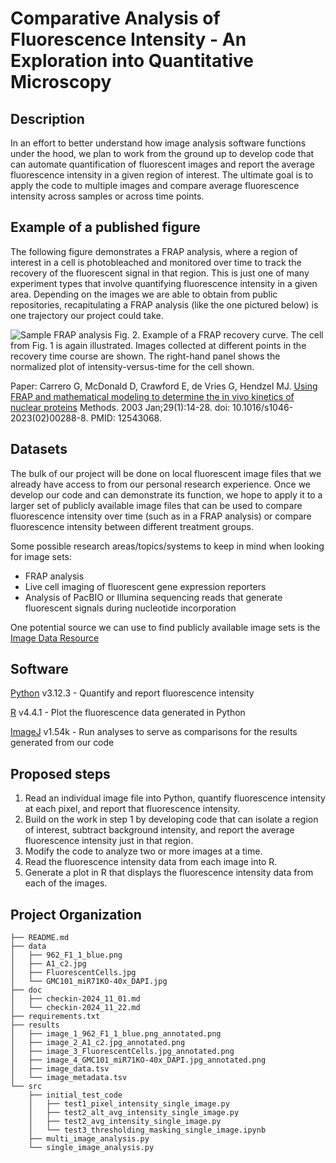 

# Comparative Analysis of Fluorescence Intensity - An Exploration into Quantitative Microscopy #



## Description ##

In an effort to better understand how image analysis software functions under the hood, we plan to work from the ground up to develop code that can automate quantification of fluorescent images and report the average fluorescence intensity in a given region of interest. The ultimate goal is to apply the code to multiple images and compare average fluorescence intensity across samples or across time points. 


## Example of a published figure ##

The following figure demonstrates a FRAP analysis, where a region of interest in a cell is photobleached and monitored over time to track the recovery of the fluorescent signal in that region. This is just one of many experiment types that involve quantifying fluorescence intensity in a given area. Depending on the images we are able to obtain from public repositories, recapitulating a FRAP analysis (like the one pictured below) is one trajectory our project could take.



![Sample FRAP analysis](https://ars.els-cdn.com/content/image/1-s2.0-S1046202302002888-gr2.jpg)
Fig. 2. Example of a FRAP recovery curve. The cell from Fig. 1 is again illustrated. Images collected at different points in the recovery time course are shown. The right-hand panel shows the normalized plot of intensity-versus-time for the cell shown.

Paper: Carrero G, McDonald D, Crawford E, de Vries G, Hendzel MJ. [Using FRAP and mathematical modeling to determine the in vivo kinetics of nuclear proteins](https://www.sciencedirect.com/science/article/pii/S1046202302002888?via%3Dihub#FIG1) Methods. 2003 Jan;29(1):14-28. doi: 10.1016/s1046-2023(02)00288-8. PMID: 12543068.



## Datasets ##

The bulk of our project will be done on local fluorescent image files that we already have access to from our personal research experience. Once we develop our code and can demonstrate its function, we hope to apply it to a larger set of publicly available image files that can be used to compare fluorescence intensity over time (such as in a FRAP analysis) or compare fluorescence intensity between different treatment groups.

Some possible research areas/topics/systems to keep in mind when looking for image sets:
- FRAP analysis
- Live cell imaging of fluorescent gene expression reporters
- Analysis of PacBIO or Illumina sequencing reads that generate fluorescent signals during nucleotide incorporation

One potential source we can use to find publicly available image sets is the [Image Data Resource](http://idr.openmicroscopy.org) 



## Software ##

[Python](https://www.python.org) v3.12.3 - Quantify and report fluorescence intensity

[R](https://www.r-project.org) v4.4.1 - Plot the fluorescence data generated in Python



[ImageJ](https://imagej.net/ij/index.html) v1.54k - Run analyses to serve as comparisons for the results generated from our code


## Proposed steps ##

1. Read an individual image file into Python, quantify fluorescence intensity at each pixel, and report that fluorescence intensity.
2. Build on the work in step 1 by developing code that can isolate a region of interest, subtract background intensity, and report the average fluorescence intensity just in that region.
3. Modify the code to analyze two or more images at a time.
4. Read the fluorescence intensity data from each image into R.
5. Generate a plot in R that displays the fluorescence intensity data from each of the images.
    
    
## Project Organization ##

    ├── README.md
    ├── data
    │   ├── 962_F1_1_blue.png
    │   ├── A1_c2.jpg
    │   ├── FluorescentCells.jpg
    │   └── GMC101_miR71KO-40x_DAPI.jpg
    ├── doc
    │   ├── checkin-2024_11_01.md
    │   └── checkin-2024_11_22.md
    ├── requirements.txt
    ├── results
    │   ├── image_1_962_F1_1_blue.png_annotated.png
    │   ├── image_2_A1_c2.jpg_annotated.png
    │   ├── image_3_FluorescentCells.jpg_annotated.png
    │   ├── image_4_GMC101_miR71KO-40x_DAPI.jpg_annotated.png
    │   ├── image_data.tsv
    │   └── image_metadata.tsv
    └── src
        ├── initial_test_code
        │   ├── test1_pixel_intensity_single_image.py
        │   ├── test2_alt_avg_intensity_single_image.py
        │   ├── test2_avg_intensity_single_image.py
        │   └── test3_thresholding_masking_single_image.ipynb
        ├── multi_image_analysis.py
        └── single_image_analysis.py
